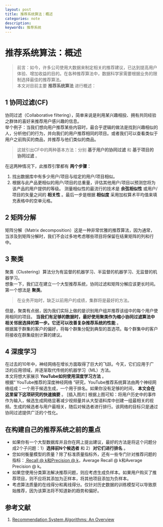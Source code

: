 ```yaml
---
layout: post
title: 推荐系统算法：概述
categories: note
description:
keywords: 推荐系统
---
```

# 推荐系统算法：概述
>前言：如今，许多公司使用大数据来制定相关的推荐建议，已达到提高用户体验、增加收益的目的。在各种推荐算法中，数据科学家需要根据业务的限制选择最佳的推荐算法。  
>本文对目前主要 **推荐系统算法** 进行概述：

## 1 协同过滤(CF)
  协同过滤（Collaborative filtering），简单来说是利用某兴趣相投、拥有共同经验之群体的喜好来推荐用户感兴趣的信息。  
  举个例子：当我们想向用户推荐某些内容时，最合乎逻辑的做法是找到兴趣相似的人，分析他们的行为，并向我们的用户推荐相同的项目。或者我们可以查看类似于用户之前购买的商品，并推荐与他们类似的商品。  
>这就引出CF中的两种基本方法：分别 **基于用户的协同过滤** 和 **基于项目的协同过滤** 。  

在这两种情况下，此推荐引擎都有 **两个步骤**：  
  1. 找出数据库中有多少用户/项目与给定的用户/项目相似。
  2. 根据与此产品更相似的用户/项目的总重量，评估其他用户/项目以预测您将为该产品的用户提供的等级。
测量相似性的最流行的技术是 **余弦相似性** 或用户/项目的矢量之间的 **相关性** 。最后一步是根据 **相似度** 采用加权算术平均值来填充表格中的空单元格。  

## 2 矩阵分解
矩阵分解（Matrix decomposition）这是一种非常优雅的推荐算法，因为通常，当涉及到矩阵分解时，我们不会过多地考虑哪些项目将保留在结果矩阵的列和行中。

## 3 聚类
聚类（Clustering）算法分为有监督的机器学习、半监督的机器学习、无监督的机器学习。  
想象一下，我们正在建立一个大型推荐系统，协同过滤和矩阵分解应该更长时间。第一个想法是 **聚类**。  
>在业务开始时，缺乏以前用户的成绩，集群将是最好的方法。   

但是，聚类有点弱，因为我们实际上做的是识别用户组并推荐该组中的每个用户使用相同的项目。 **当我们有足够的数据时，最好使用聚类作为缩小协同过滤算法中相关邻居选择的第一步。它还可以改善复杂推荐系统的性能** 。  
根据属于群集的客户的偏好，将每个群集分配到典型的首选项。每个群集中的客户将接收在群集级别计算的建议。
## 4 深度学习
在过去的10年中，神经网络在增长方面取得了巨大的飞跃。今天，它们应用于广泛的应用领域，并逐渐取代传统的机器学习（ML）方法。  
本文将想大家展示 **YouTube如何使用深度学习方法** 。  
根据“ YouTube推荐的深度神经网络 ”研究，YouTube推荐系统算法由两个神经网络组成：一个用于候选生成，一个用于排名。如果你没有足够的时间， **本文会在这里留下这项研究的快速摘要** 。
[插入图片]
根据上图可知：将用户历史中的事件作为输入，候选生成网络显著减少视频量并从大型语料库中创建一组最相关的视频。生成的候选者与用户最相关，随后对候选者进行排行。该网络的目标只是通过协同过滤提供广泛的个性化。  

## 在构建自己的推荐系统之前的重点
+ 如果你有一个大型数据库并且你在网上提出建议，最好的方法是将这个问题分成2个子问题：1）**选择前N个候选者** 和 2）**对它们进行排名** 。
+ 您如何衡量模型的质量？除了标准质量指标外，还有一些专门针对推荐问题的指标：[ Recall @ k和Precision @ k](https://en.wikipedia.org/wiki/Information_retrieval#Precision_at_K)，Average Recall @ k和Average Precision @ k。
+ 如果您使用分类算法解决推荐问题，则应考虑生成负样本。如果用户购买了推荐项目，则不应将其添加为正样本，将其他项目添加为负样本。
+ 考虑算法质量的在线得分和离线得分。仅针对历史数据的训练模型可以导致原始推荐，因为该算法将不知道新的趋势和偏好。

## 参考文献
1. [Recommendation System Algorithms: An Overview](https://www.kdnuggets.com/2017/08/recommendation-system-algorithms-overview.html)
